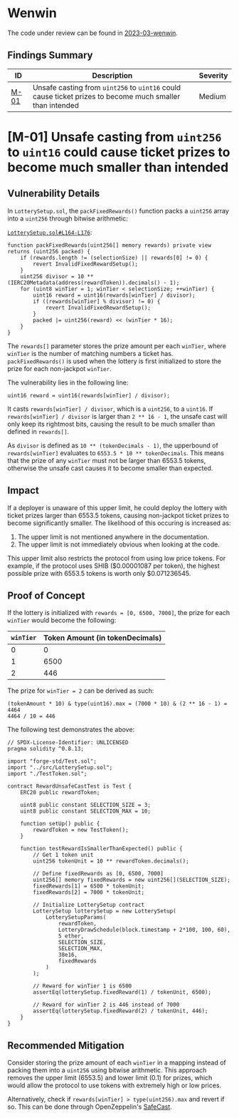 # Wenwin
The code under review can be found in [2023-03-wenwin](https://github.com/code-423n4/2023-03-wenwin).

## Findings Summary
| ID | Description | Severity |
| - | - | - |
| [M-01](https://github.com/MiloTruck/audits/blob/main/code4rena/2023-03-wenwin.md#m-01-unsafe-casting-from-uint256-to-uint16-could-cause-ticket-prizes-to-become-much-smaller-than-intended) | Unsafe casting from `uint256` to `uint16` could cause ticket prizes to become much smaller than intended | Medium |

# [M-01] Unsafe casting from `uint256` to `uint16` could cause ticket prizes to become much smaller than intended

## Vulnerability Details

In `LotterySetup.sol`, the `packFixedRewards()` function packs a `uint256` array into a `uint256` through bitwise arithmetic:

[`LotterySetup.sol#L164-L176`](https://github.com/code-423n4/2023-03-wenwin/blob/main/src/LotterySetup.sol#L164-L176):
```solidity
function packFixedRewards(uint256[] memory rewards) private view returns (uint256 packed) {
    if (rewards.length != (selectionSize) || rewards[0] != 0) {
        revert InvalidFixedRewardSetup();
    }
    uint256 divisor = 10 ** (IERC20Metadata(address(rewardToken)).decimals() - 1);
    for (uint8 winTier = 1; winTier < selectionSize; ++winTier) {
        uint16 reward = uint16(rewards[winTier] / divisor);
        if ((rewards[winTier] % divisor) != 0) {
            revert InvalidFixedRewardSetup();
        }
        packed |= uint256(reward) << (winTier * 16);
    }
}
```

The `rewards[]` parameter stores the prize amount per each `winTier`, where `winTier` is the number of matching numbers a ticket has. `packFixedRewards()` is used when the lottery is first initialized to store the prize for each non-jackpot `winTier`.

The vulnerability lies in the following line:

```solidity
uint16 reward = uint16(rewards[winTier] / divisor);
```

It casts `rewards[winTier] / divisor`, which is a `uint256`, to a `uint16`. If `rewards[winTier] / divisor` is larger than `2 ** 16 - 1`, the unsafe cast will only keep its rightmost bits, causing the result to be much smaller than defined in `rewards[]`. 

As `divisor` is defined as `10 ** (tokenDecimals - 1)`, the upperbound of `rewards[winTier]` evaluates to `6553.5 * 10 ** tokenDecimals`. This means that the prize of any `winTier` must not be larger than 6553.5 tokens, otherwise the unsafe cast causes it to become smaller than expected.

## Impact

If a deployer is unaware of this upper limit, he could deploy the lottery with ticket prizes larger than 6553.5 tokens, causing non-jackpot ticket prizes to become significantly smaller. The likelihood of this occuring is increased as:

1. The upper limit is not mentioned anywhere in the documentation.
2. The upper limit is not immediately obvious when looking at the code.
   
This upper limit also restricts the protocol from using low price tokens. For example, if the protocol uses SHIB ($0.00001087 per token), the highest possible prize with 6553.5 tokens is worth only $0.071236545.

## Proof of Concept

If the lottery is initialized with `rewards = [0, 6500, 7000]`, the prize for each `winTier` would become the following:

| `winTier` | Token Amount (in tokenDecimals) |
| --------- | ------------------------------- |
| 0         | 0                               |
| 1         | 6500                            |
| 2         | 446                             |


The prize for `winTier = 2` can be derived as such:

```
(tokenAmount * 10) & type(uint16).max = (7000 * 10) & (2 ** 16 - 1) = 4464
4464 / 10 = 446
```

The following test demonstrates the above:

```solidity
// SPDX-License-Identifier: UNLICENSED
pragma solidity ^0.8.13;

import "forge-std/Test.sol";
import "../src/LotterySetup.sol";
import "./TestToken.sol";

contract RewardUnsafeCastTest is Test {
    ERC20 public rewardToken;

    uint8 public constant SELECTION_SIZE = 3;
    uint8 public constant SELECTION_MAX = 10;

    function setUp() public {
        rewardToken = new TestToken();
    }

    function testRewardIsSmallerThanExpected() public {
        // Get 1 token unit
        uint256 tokenUnit = 10 ** rewardToken.decimals();

        // Define fixedRewards as [0, 6500, 7000]
        uint256[] memory fixedRewards = new uint256[](SELECTION_SIZE);
        fixedRewards[1] = 6500 * tokenUnit;
        fixedRewards[2] = 7000 * tokenUnit;

        // Initialize LotterySetup contract
        LotterySetup lotterySetup = new LotterySetup(
            LotterySetupParams(
                rewardToken,
                LotteryDrawSchedule(block.timestamp + 2*100, 100, 60),
                5 ether,
                SELECTION_SIZE,
                SELECTION_MAX,
                38e16,
                fixedRewards
            )
        );

        // Reward for winTier 1 is 6500
        assertEq(lotterySetup.fixedReward(1) / tokenUnit, 6500);

        // Reward for winTier 2 is 446 instead of 7000
        assertEq(lotterySetup.fixedReward(2) / tokenUnit, 446);
    }
}
```

## Recommended Mitigation

Consider storing the prize amount of each `winTier` in a mapping instead of packing them into a `uint256` using bitwise arithmetic. This approach removes the upper limit (6553.5) and lower limit (0.1) for prizes, which would allow the protocol to use tokens with extremely high or low prices.

Alternatively, check if `rewards[winTier] > type(uint256).max` and revert if so. This can be done through OpenZeppelin's [SafeCast](https://docs.openzeppelin.com/contracts/3.x/api/utils#SafeCast-toUint16-uint256-).